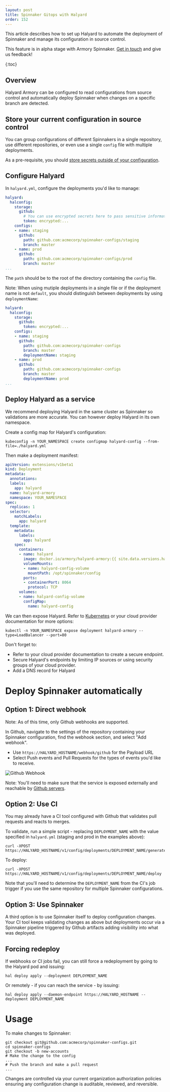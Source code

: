 ```yaml
---
layout: post
title: Spinnaker Gitops with Halyard
order: 152
---
```

This article describes how to set up Halyard to automate the deployment of Spinnaker and manage its configuration in source control.

<div class="alpha-warning">
  This feature is in alpha stage with Armory Spinnaker. <a href="https://www.armory.io/contact">Get in touch</a> and give us feedback!
</div>

{:toc}

## Overview
Halyard Armory can be configured to read configurations from source control and automatically deploy Spinnaker when changes on a specific branch are detected.

## Store your current configuration in source control
You can group configurations of different Spinnakers in a single repository, use different repositories, or even use a single `config` file with multiple deployments.

As a pre-requisite, you should [store secrets outside of your configuration](../secrets-s3).

## Configure Halyard
In `halyard.yml`, configure the deployments you'd like to manage:

```yaml
halyard:
  halconfig:
    storage:
      github:
        # You can use encrypted secrets here to pass sensitive information
        token: encrypted:...
    configs:
    - name: staging
      github:
        path: github.com:acmecorp/spinnaker-configs/staging
        branch: master
    - name: prod
      github:
        path: github.com:acmecorp/spinnaker-configs/prod
        branch: master
...
```

The `path` should be to the root of the directory containing the `config` file.

Note: When using mutiple deployments in a single file or if the deployment name is not `default`, you should distinguish between deployments by using `deploymentName`:

```yaml
halyard:
  halconfig:
    storage:
      github:
        token: encrypted:...
    configs:
    - name: staging
      github:
        path: github.com:acmecorp/spinnaker-configs
        branch: master
        deploymentName: staging
    - name: prod
      github:
        path: github.com:acmecorp/spinnaker-configs
        branch: master
        deploymentName: prod
...
```


## Deploy Halyard as a service

We recommend deploying Halyard in the same cluster as Spinnaker so validations are more accurate. You can however deploy Halyard in its own namespace.

Create a config map for Halyard's configuration:
```
kubeconfig -n YOUR_NAMESPACE create configmap halyard-config --from-file=./halyard.yml
```

Then make a deployment manifest:
```yaml
apiVersion: extensions/v1beta1
kind: Deployment
metadata:
  annotations:
  labels:
    app: halyard
  name: halyard-armory
  namespace: YOUR_NAMESPACE
spec:
  replicas: 1
  selector:
    matchLabels:
      app: halyard
  template:
    metadata:
      labels:
        app: halyard
    spec:
      containers:
      - name: halyard
        image: docker.io/armory/halyard-armory:{{ site.data.versions.halyard-armory-version }}
        volumeMounts:
        - name: halyard-config-volume
          mountPath: /opt/spinnaker/config
        ports:
        - containerPort: 8064
          protocol: TCP
      volumes:
      - name: halyard-config-volume
        configMap:
          name: halyard-config
```

We can then expose Halyard. Refer to [Kubernetes](https://kubernetes.io/docs/reference/generated/kubectl/kubectl-commands#expose) or your cloud provider documentation for more options:
```
kubectl -n YOUR_NAMESPACE expose deployment halyard-armory --type=LoadBalancer --port=80
```

Don't forget to:
- Refer to your cloud provider documentation to create a secure endpoint.
- Secure Halyard's endpoints by limiting IP sources or using security groups of your cloud provider.
- Add a DNS record for Halyard

# Deploy Spinnaker automatically
## Option 1: Direct webhook
Note: As of this time, only Github webhooks are supported.

In Github, navigate to the settings of the repository containing your Spinnaker configuration, find the webhook section, and select "Add webhook".
- Use `https://HALYARD_HOSTNAME/webhook/github` for the Payload URL
- Select Push events and Pull Requests for the types of events you'd like to receive.

![Github Webhook](/assets/images/halyard-webhook-github.png)

Note: You'll need to make sure that the service is exposed externally and reachable by [Github servers](https://help.github.com/en/articles/about-githubs-ip-addresses).

## Option 2: Use CI
You may already have a CI tool configured with Github that validates pull requests and reacts to merges.

To validate, run a simple script - replacing `DEPLOYMENT_NAME` with the value specified in `halyard.yml` (staging and prod in the examples above):
```
curl -XPOST https://HALYARD_HOSTNAME/v1/config/deployments/DEPLOYMENT_NAME/generate
```

To deploy:
```
curl -XPOST https://HALYARD_HOSTNAME/v1/config/deployments/DEPLOYMENT_NAME/deploy
```

Note that you'll need to determine the `DEPLOYMENT_NAME` from the CI's job trigger if you use the same repository for multiple Spinnaker configurations.

## Option 3: Use Spinnaker
A third option is to use Spinnaker itself to deploy configuration changes. Your CI tool keeps validating changes as above but deployments occur via a Spinnaker pipeline triggered by Github artifacts adding visibility into what was deployed.


## Forcing redeploy
If webhooks or CI jobs fail, you can still force a redeployment by going to the Halyard pod and issuing:
```
hal deploy apply --deployment DEPLOYMENT_NAME
```

Or remotely - if you can reach the service - by issuing:

```
hal deploy apply --daemon-endpoint https://HALYARD_HOSTNAME --deployment DEPLOYMENT_NAME
```


# Usage
To make changes to Spinnaker:

```
git checkout git@github.com:acmecorp/spinnaker-configs.git
cd spinnaker-configs
git checkout -b new-accounts
# Make the change to the config
...
# Push the branch and make a pull request
...
```

Changes are controlled via your current organization authorization policies ensuring any configuration change is auditable, reviewed, and reversible.